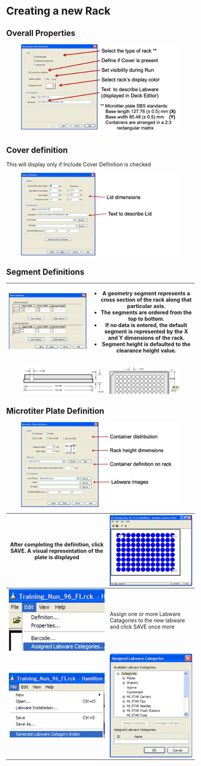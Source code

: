 # Creating a new Rack

## Overall Properties

<figure><img src="../../.gitbook/assets/image (111).png" alt=""><figcaption></figcaption></figure>

## Cover definition

This will display only if Include Cover Definition is checked

<figure><img src="../../.gitbook/assets/image (113).png" alt=""><figcaption></figcaption></figure>

## Segment Definitions



| <img src="../../.gitbook/assets/image (115).png" alt="" data-size="original"> | <ul><li>A geometry segment represents a cross section of the rack along that particular axis.</li><li>The segments are ordered from the top to bottom.</li><li>If no data is entered, the default segment is represented by the X and Y dimensions of the rack.</li><li>Segment height is defaulted to the clearance height value.</li></ul> |
| ----------------------------------------------------------------------------- | -------------------------------------------------------------------------------------------------------------------------------------------------------------------------------------------------------------------------------------------------------------------------------------------------------------------------------------------- |

<figure><img src="../../.gitbook/assets/image (116).png" alt=""><figcaption></figcaption></figure>

## Microtiter Plate Definition

<figure><img src="../../.gitbook/assets/image (117).png" alt=""><figcaption></figcaption></figure>



| After completing the definition, click SAVE. A visual representation of the plate is displayed | <img src="../../.gitbook/assets/image (119).png" alt="" data-size="original">     |
| ---------------------------------------------------------------------------------------------- | --------------------------------------------------------------------------------- |
| <img src="../../.gitbook/assets/image (121).png" alt="" data-size="original">                  | Assign one or more Labware Catagories to the new labware and click SAVE once more |
| <img src="../../.gitbook/assets/image (124).png" alt="" data-size="original">                  | <img src="../../.gitbook/assets/image (123).png" alt="" data-size="original">     |
